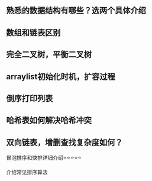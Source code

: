## 熟悉的数据结构有哪些？选两个具体介绍





## 数组和链表区别





## 完全二叉树，平衡二叉树





## arraylist初始化时机，扩容过程





## 倒序打印列表



## 哈希表如何解决哈希冲突



## 双向链表，增删查找复杂度如何？





冒泡排序和快排详细介绍⭐⭐⭐⭐⭐





介绍常见排序算法
